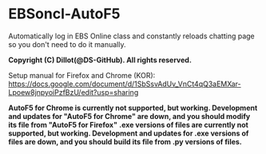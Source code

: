 # EBSoncl-AutoF5
Automatically log in EBS Online class and constantly reloads chatting page so you don't need to do it manually.

**Copyright (C) Dillot(@DS-GitHub). All rights reserved.**

Setup manual for Firefox and Chrome (KOR): https://docs.google.com/document/d/1SbSsvAdUv_VnCt4qQ3aEMXar-Lpoew8jnpyoiPzfBzU/edit?usp=sharing

**AutoF5 for Chrome is currently not supported, but working. Development and updates for "AutoF5 for Chrome" are down, and you should modify its file from "AutoF5 for Firefox"**
**.exe versions of files are currently not supported, but working. Development and updates for .exe versions of files are down, and you should build its file from .py versions of files.**
